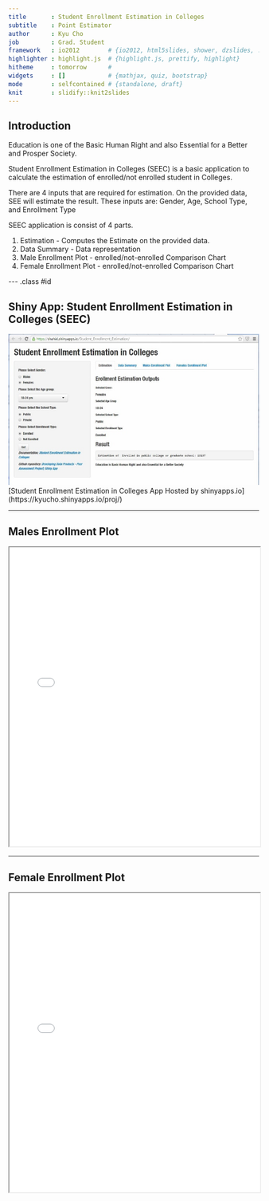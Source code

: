 ```yaml
---
title       : Student Enrollment Estimation in Colleges
subtitle    : Point Estimator
author      : Kyu Cho
job         : Grad. Student
framework   : io2012        # {io2012, html5slides, shower, dzslides, ...}
highlighter : highlight.js  # {highlight.js, prettify, highlight}
hitheme     : tomorrow      # 
widgets     : []            # {mathjax, quiz, bootstrap}
mode        : selfcontained # {standalone, draft}
knit        : slidify::knit2slides
---
```


## Introduction

Education is one of the Basic Human Right and also Essential for a Better and Prosper Society.

Student Enrollment Estimation in Colleges (SEEC) is a basic application to calculate the estimation of enrolled/not enrolled student in Colleges.

There are 4 inputs that are required for estimation. On the provided data, SEE will estimate the result. These inputs are:
 Gender, Age, School Type, and Enrollment Type


SEEC application is consist of 4 parts.

1. Estimation - Computes the Estimate on the provided data.
2. Data Summary - Data representation
3. Male Enrollment Plot - enrolled/not-enrolled Comparison Chart
4. Female Enrollment Plot - enrolled/not-enrolled Comparison Chart

--- .class #id 

##  Shiny App: Student Enrollment Estimation in Colleges (SEEC)

<div style='text-align: center;'>
    <img src='assets/img/Snap3.jpg' />
</div>   
[Student Enrollment Estimation in Colleges App Hosted by shinyapps.io](https://kyucho.shinyapps.io/proj/)  

---

## Males Enrollment Plot

<iframe src="assets/img/m1.html", width=100%, height=600></iframe>


---

## Female Enrollment Plot

<iframe src="assets/img/f1.html", width=100%, height=600></iframe>
